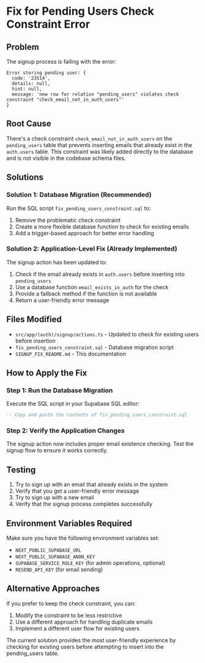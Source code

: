 # Fix for Pending Users Check Constraint Error

## Problem
The signup process is failing with the error:
```
Error storing pending user: {
  code: '23514',
  details: null,
  hint: null,
  message: 'new row for relation "pending_users" violates check constraint "check_email_not_in_auth_users"'
}
```

## Root Cause
There's a check constraint `check_email_not_in_auth_users` on the `pending_users` table that prevents inserting emails that already exist in the `auth.users` table. This constraint was likely added directly to the database and is not visible in the codebase schema files.

## Solutions

### Solution 1: Database Migration (Recommended)
Run the SQL script `fix_pending_users_constraint.sql` to:
1. Remove the problematic check constraint
2. Create a more flexible database function to check for existing emails
3. Add a trigger-based approach for better error handling

### Solution 2: Application-Level Fix (Already Implemented)
The signup action has been updated to:
1. Check if the email already exists in `auth.users` before inserting into `pending_users`
2. Use a database function `email_exists_in_auth` for the check
3. Provide a fallback method if the function is not available
4. Return a user-friendly error message

## Files Modified
- `src/app/(auth)/signup/actions.ts` - Updated to check for existing users before insertion
- `fix_pending_users_constraint.sql` - Database migration script
- `SIGNUP_FIX_README.md` - This documentation

## How to Apply the Fix

### Step 1: Run the Database Migration
Execute the SQL script in your Supabase SQL editor:
```sql
-- Copy and paste the contents of fix_pending_users_constraint.sql
```

### Step 2: Verify the Application Changes
The signup action now includes proper email existence checking. Test the signup flow to ensure it works correctly.

## Testing
1. Try to sign up with an email that already exists in the system
2. Verify that you get a user-friendly error message
3. Try to sign up with a new email
4. Verify that the signup process completes successfully

## Environment Variables Required
Make sure you have the following environment variables set:
- `NEXT_PUBLIC_SUPABASE_URL`
- `NEXT_PUBLIC_SUPABASE_ANON_KEY`
- `SUPABASE_SERVICE_ROLE_KEY` (for admin operations, optional)
- `RESEND_API_KEY` (for email sending)

## Alternative Approaches
If you prefer to keep the check constraint, you can:
1. Modify the constraint to be less restrictive
2. Use a different approach for handling duplicate emails
3. Implement a different user flow for existing users

The current solution provides the most user-friendly experience by checking for existing users before attempting to insert into the pending_users table.

